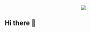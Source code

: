 <p align="center">
  <img src="https://capsule-render.vercel.app/api?text=Welcome to my Github profile!🕹️&animation=fadeIn&type=waving&color=gradient&height=100"/>
</p>

## Hi there 👋

<!--
**Ran9waves/Ran9waves** is a ✨ _special_ ✨ repository because its `README.md` (this file) appears on your GitHub profile.

Here are some ideas to get you started:

- 🔭 I’m currently working on ...
- 🌱 I’m currently learning ...
- 👯 I’m looking to collaborate on ...
- 🤔 I’m looking for help with ...
- 💬 Ask me about ...
- 📫 How to reach me: ...
- 😄 Pronouns: ...
- ⚡ Fun fact: ...
-->

